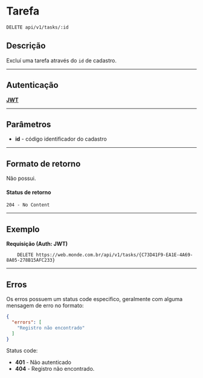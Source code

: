 # Tarefa

    DELETE api/v1/tasks/:id

## Descrição
Excluí uma tarefa através do `id` de cadastro.

***

## Autenticação
**[JWT](v1/authentication/POST_auth_token.md)**

***

## Parâmetros

  - **id** - código identificador do cadastro

***

## Formato de retorno

  Não possui.

#### Status de retorno

    204 - No Content

***

## Exemplo

**Requisição (Auth: JWT)**

        DELETE https://web.monde.com.br/api/v1/tasks/{C73D41F9-EA1E-4A69-8A05-278B15AFC233}

***

## Erros
  Os erros possuem um status code especifico, geralmente com alguma mensagem de erro no formato:
  ``` json
  {
    "errors": [
      "Registro não encontrado"
    ]
  }
  ```

  Status code:
  - **401** - Não autenticado
  - **404** - Registro não encontrado.
